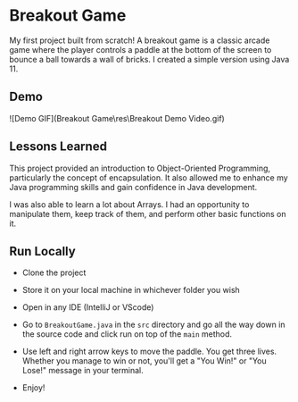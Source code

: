 
# Breakout Game

My first project built from scratch!
A breakout game is a classic arcade game where the player controls a paddle at the bottom of the screen to bounce a ball towards a wall of bricks. I created a simple version using Java 11.



## Demo
![Demo GIF](Breakout Game\res\Breakout Demo Video.gif)



## Lessons Learned

This project provided an introduction to Object-Oriented Programming, particularly the concept of encapsulation. It also allowed me to enhance my Java programming skills and gain confidence in Java development.

I was also able to learn a lot about Arrays. I had an opportunity to manipulate them, keep track of them, and perform other basic functions on it.


## Run Locally

- Clone the project

- Store it on your local machine in whichever folder you wish

- Open in any IDE (IntelliJ or VScode)

- Go to ```BreakoutGame.java``` in the ```src``` directory and go all the way down in the source code and click run on top of the ```main``` method.

- Use left and right arrow keys to move the paddle. You get three lives. Whether you manage to win or not, you'll get a "You Win!" or "You Lose!" message in your terminal.

- Enjoy!


